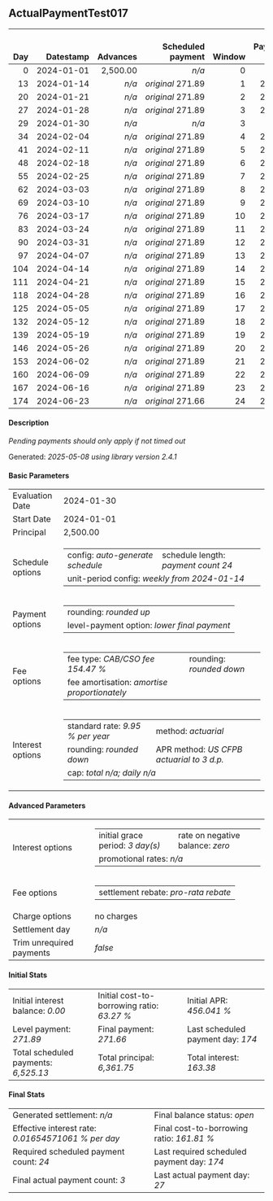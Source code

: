 <h2>ActualPaymentTest017</h2>
<table>
    <thead style="vertical-align: bottom;">
        <th class="ci00" style="text-align: right;">Day</th>
        <th class="ci01" style="text-align: right;">Datestamp</th>
        <th class="ci02" style="text-align: right;">Advances</th>
        <th class="ci03" style="text-align: right;">Scheduled payment</th>
        <th class="ci04" style="text-align: right;">Window</th>
        <th class="ci05" style="text-align: right;">Payment due</th>
        <th class="ci06" style="text-align: right;">Actual payments</th>
        <th class="ci07" style="text-align: right;">Net effect</th>
        <th class="ci08" style="text-align: right;">Payment status</th>
        <th class="ci09" style="text-align: right;">Balance status</th>
        <th class="ci10" style="text-align: right;">Actuarial interest</th>
        <th class="ci11" style="text-align: right;">New interest</th>
        <th class="ci12" style="text-align: right;">Interest portion</th>
        <th class="ci13" style="text-align: right;">Fee rebate if&nbsp;settled</th>
        <th class="ci14" style="text-align: right;">Fee rebate</th>
        <th class="ci15" style="text-align: right;">Fee portion</th>
        <th class="ci16" style="text-align: right;">Principal portion</th>
        <th class="ci17" style="text-align: right;">Interest balance</th>
        <th class="ci18" style="text-align: right;">Fee balance</th>
        <th class="ci19" style="text-align: right;">Principal balance</th>
    </thead>
    <tr style="text-align: right;">
        <td class="ci00">0</td>
        <td class="ci01" style="white-space: nowrap;">2024-01-01</td>
        <td class="ci02">2,500.00</td>
        <td class="ci03" style="white-space: nowrap;"><i>n/a<i></td>
        <td class="ci04">0</td>
        <td class="ci05">0.00</td>
        <td class="ci06"><i>n/a</i></td>
        <td class="ci07">0.00</td>
        <td class="ci08"><i>none&nbsp;scheduled</i></td>
        <td class="ci09">open</td>
        <td class="ci10">0.0000</td>
        <td class="ci11">0.0000</td>
        <td class="ci12">0.00</td>
        <td class="ci13">3,861.75</td>
        <td class="ci14">0.00</td>
        <td class="ci15">0.00</td>
        <td class="ci16">0.00</td>
        <td class="ci17">0.0000</td>
        <td class="ci18">3,861.75</td>
        <td class="ci19">2,500.00</td>
    </tr>
    <tr style="text-align: right;">
        <td class="ci00">13</td>
        <td class="ci01" style="white-space: nowrap;">2024-01-14</td>
        <td class="ci02"><i>n/a</i></td>
        <td class="ci03" style="white-space: nowrap;"><i>original</i> 271.89</td>
        <td class="ci04">1</td>
        <td class="ci05">271.89</td>
        <td class="ci06"><i>confirmed</i>&nbsp;271.89</td>
        <td class="ci07">271.89</td>
        <td class="ci08"><i>payment&nbsp;made</i></td>
        <td class="ci09">open</td>
        <td class="ci10">22.5450</td>
        <td class="ci11">22.5450</td>
        <td class="ci12">22.54</td>
        <td class="ci13">3,573.23</td>
        <td class="ci14">0.00</td>
        <td class="ci15">151.37</td>
        <td class="ci16">97.98</td>
        <td class="ci17">0.0000</td>
        <td class="ci18">3,710.38</td>
        <td class="ci19">2,402.02</td>
    </tr>
    <tr style="text-align: right;">
        <td class="ci00">20</td>
        <td class="ci01" style="white-space: nowrap;">2024-01-21</td>
        <td class="ci02"><i>n/a</i></td>
        <td class="ci03" style="white-space: nowrap;"><i>original</i> 271.89</td>
        <td class="ci04">2</td>
        <td class="ci05">271.89</td>
        <td class="ci06">271.89&nbsp;<i>timed&nbsp;out</i></td>
        <td class="ci07">0.00</td>
        <td class="ci08"><i>missed&nbsp;payment</i></td>
        <td class="ci09">open</td>
        <td class="ci10">11.6638</td>
        <td class="ci11">11.6638</td>
        <td class="ci12">0.00</td>
        <td class="ci13">3,417.88</td>
        <td class="ci14">0.00</td>
        <td class="ci15">0.00</td>
        <td class="ci16">0.00</td>
        <td class="ci17">11.6638</td>
        <td class="ci18">3,710.38</td>
        <td class="ci19">2,402.02</td>
    </tr>
    <tr style="text-align: right;">
        <td class="ci00">27</td>
        <td class="ci01" style="white-space: nowrap;">2024-01-28</td>
        <td class="ci02"><i>n/a</i></td>
        <td class="ci03" style="white-space: nowrap;"><i>original</i> 271.89</td>
        <td class="ci04">3</td>
        <td class="ci05">271.89</td>
        <td class="ci06"><i>pending</i>&nbsp;271.89</td>
        <td class="ci07">271.89</td>
        <td class="ci08"><i>payment&nbsp;pending</i></td>
        <td class="ci09">open</td>
        <td class="ci10">11.6638</td>
        <td class="ci11">11.6638</td>
        <td class="ci12">23.32</td>
        <td class="ci13">3,262.52</td>
        <td class="ci14">0.00</td>
        <td class="ci15">150.89</td>
        <td class="ci16">97.68</td>
        <td class="ci17">0.0000</td>
        <td class="ci18">3,559.49</td>
        <td class="ci19">2,304.34</td>
    </tr>
    <tr style="text-align: right;">
        <td class="ci00">29</td>
        <td class="ci01" style="white-space: nowrap;">2024-01-30</td>
        <td class="ci02"><i>n/a</i></td>
        <td class="ci03" style="white-space: nowrap;"><i>n/a<i></td>
        <td class="ci04">3</td>
        <td class="ci05">0.00</td>
        <td class="ci06"><i>n/a</i></td>
        <td class="ci07">0.00</td>
        <td class="ci08"><i>information&nbsp;only</i></td>
        <td class="ci09">open</td>
        <td class="ci10">3.1970</td>
        <td class="ci11">3.1970</td>
        <td class="ci12">0.00</td>
        <td class="ci13">3,218.13</td>
        <td class="ci14">0.00</td>
        <td class="ci15">0.00</td>
        <td class="ci16">0.00</td>
        <td class="ci17">3.1970</td>
        <td class="ci18">3,559.49</td>
        <td class="ci19">2,304.34</td>
    </tr>
    <tr style="text-align: right;">
        <td class="ci00">34</td>
        <td class="ci01" style="white-space: nowrap;">2024-02-04</td>
        <td class="ci02"><i>n/a</i></td>
        <td class="ci03" style="white-space: nowrap;"><i>original</i> 271.89</td>
        <td class="ci04">4</td>
        <td class="ci05">271.89</td>
        <td class="ci06"><i>n/a</i></td>
        <td class="ci07">271.89</td>
        <td class="ci08"><i>not&nbsp;yet&nbsp;due</i></td>
        <td class="ci09">open</td>
        <td class="ci10">7.9925</td>
        <td class="ci11">7.9925</td>
        <td class="ci12">11.18</td>
        <td class="ci13">3,107.16</td>
        <td class="ci14">0.00</td>
        <td class="ci15">158.26</td>
        <td class="ci16">102.45</td>
        <td class="ci17">0.0000</td>
        <td class="ci18">3,401.23</td>
        <td class="ci19">2,201.89</td>
    </tr>
    <tr style="text-align: right;">
        <td class="ci00">41</td>
        <td class="ci01" style="white-space: nowrap;">2024-02-11</td>
        <td class="ci02"><i>n/a</i></td>
        <td class="ci03" style="white-space: nowrap;"><i>original</i> 271.89</td>
        <td class="ci04">5</td>
        <td class="ci05">271.89</td>
        <td class="ci06"><i>n/a</i></td>
        <td class="ci07">271.89</td>
        <td class="ci08"><i>not&nbsp;yet&nbsp;due</i></td>
        <td class="ci09">open</td>
        <td class="ci10">10.6920</td>
        <td class="ci11">10.6920</td>
        <td class="ci12">10.69</td>
        <td class="ci13">2,951.80</td>
        <td class="ci14">0.00</td>
        <td class="ci15">158.56</td>
        <td class="ci16">102.64</td>
        <td class="ci17">0.0000</td>
        <td class="ci18">3,242.67</td>
        <td class="ci19">2,099.25</td>
    </tr>
    <tr style="text-align: right;">
        <td class="ci00">48</td>
        <td class="ci01" style="white-space: nowrap;">2024-02-18</td>
        <td class="ci02"><i>n/a</i></td>
        <td class="ci03" style="white-space: nowrap;"><i>original</i> 271.89</td>
        <td class="ci04">6</td>
        <td class="ci05">271.89</td>
        <td class="ci06"><i>n/a</i></td>
        <td class="ci07">271.89</td>
        <td class="ci08"><i>not&nbsp;yet&nbsp;due</i></td>
        <td class="ci09">open</td>
        <td class="ci10">10.1936</td>
        <td class="ci11">10.1936</td>
        <td class="ci12">10.19</td>
        <td class="ci13">2,796.44</td>
        <td class="ci14">0.00</td>
        <td class="ci15">158.86</td>
        <td class="ci16">102.84</td>
        <td class="ci17">0.0000</td>
        <td class="ci18">3,083.81</td>
        <td class="ci19">1,996.41</td>
    </tr>
    <tr style="text-align: right;">
        <td class="ci00">55</td>
        <td class="ci01" style="white-space: nowrap;">2024-02-25</td>
        <td class="ci02"><i>n/a</i></td>
        <td class="ci03" style="white-space: nowrap;"><i>original</i> 271.89</td>
        <td class="ci04">7</td>
        <td class="ci05">271.89</td>
        <td class="ci06"><i>n/a</i></td>
        <td class="ci07">271.89</td>
        <td class="ci08"><i>not&nbsp;yet&nbsp;due</i></td>
        <td class="ci09">open</td>
        <td class="ci10">9.6942</td>
        <td class="ci11">9.6942</td>
        <td class="ci12">9.69</td>
        <td class="ci13">2,641.09</td>
        <td class="ci14">0.00</td>
        <td class="ci15">159.17</td>
        <td class="ci16">103.03</td>
        <td class="ci17">0.0000</td>
        <td class="ci18">2,924.64</td>
        <td class="ci19">1,893.38</td>
    </tr>
    <tr style="text-align: right;">
        <td class="ci00">62</td>
        <td class="ci01" style="white-space: nowrap;">2024-03-03</td>
        <td class="ci02"><i>n/a</i></td>
        <td class="ci03" style="white-space: nowrap;"><i>original</i> 271.89</td>
        <td class="ci04">8</td>
        <td class="ci05">271.89</td>
        <td class="ci06"><i>n/a</i></td>
        <td class="ci07">271.89</td>
        <td class="ci08"><i>not&nbsp;yet&nbsp;due</i></td>
        <td class="ci09">open</td>
        <td class="ci10">9.1938</td>
        <td class="ci11">9.1938</td>
        <td class="ci12">9.19</td>
        <td class="ci13">2,485.73</td>
        <td class="ci14">0.00</td>
        <td class="ci15">159.47</td>
        <td class="ci16">103.23</td>
        <td class="ci17">0.0000</td>
        <td class="ci18">2,765.17</td>
        <td class="ci19">1,790.15</td>
    </tr>
    <tr style="text-align: right;">
        <td class="ci00">69</td>
        <td class="ci01" style="white-space: nowrap;">2024-03-10</td>
        <td class="ci02"><i>n/a</i></td>
        <td class="ci03" style="white-space: nowrap;"><i>original</i> 271.89</td>
        <td class="ci04">9</td>
        <td class="ci05">271.89</td>
        <td class="ci06"><i>n/a</i></td>
        <td class="ci07">271.89</td>
        <td class="ci08"><i>not&nbsp;yet&nbsp;due</i></td>
        <td class="ci09">open</td>
        <td class="ci10">8.6925</td>
        <td class="ci11">8.6925</td>
        <td class="ci12">8.69</td>
        <td class="ci13">2,330.37</td>
        <td class="ci14">0.00</td>
        <td class="ci15">159.77</td>
        <td class="ci16">103.43</td>
        <td class="ci17">0.0000</td>
        <td class="ci18">2,605.40</td>
        <td class="ci19">1,686.72</td>
    </tr>
    <tr style="text-align: right;">
        <td class="ci00">76</td>
        <td class="ci01" style="white-space: nowrap;">2024-03-17</td>
        <td class="ci02"><i>n/a</i></td>
        <td class="ci03" style="white-space: nowrap;"><i>original</i> 271.89</td>
        <td class="ci04">10</td>
        <td class="ci05">271.89</td>
        <td class="ci06"><i>n/a</i></td>
        <td class="ci07">271.89</td>
        <td class="ci08"><i>not&nbsp;yet&nbsp;due</i></td>
        <td class="ci09">open</td>
        <td class="ci10">8.1903</td>
        <td class="ci11">8.1903</td>
        <td class="ci12">8.19</td>
        <td class="ci13">2,175.01</td>
        <td class="ci14">0.00</td>
        <td class="ci15">160.08</td>
        <td class="ci16">103.62</td>
        <td class="ci17">0.0000</td>
        <td class="ci18">2,445.32</td>
        <td class="ci19">1,583.10</td>
    </tr>
    <tr style="text-align: right;">
        <td class="ci00">83</td>
        <td class="ci01" style="white-space: nowrap;">2024-03-24</td>
        <td class="ci02"><i>n/a</i></td>
        <td class="ci03" style="white-space: nowrap;"><i>original</i> 271.89</td>
        <td class="ci04">11</td>
        <td class="ci05">271.89</td>
        <td class="ci06"><i>n/a</i></td>
        <td class="ci07">271.89</td>
        <td class="ci08"><i>not&nbsp;yet&nbsp;due</i></td>
        <td class="ci09">open</td>
        <td class="ci10">7.6871</td>
        <td class="ci11">7.6871</td>
        <td class="ci12">7.68</td>
        <td class="ci13">2,019.66</td>
        <td class="ci14">0.00</td>
        <td class="ci15">160.39</td>
        <td class="ci16">103.82</td>
        <td class="ci17">0.0000</td>
        <td class="ci18">2,284.93</td>
        <td class="ci19">1,479.28</td>
    </tr>
    <tr style="text-align: right;">
        <td class="ci00">90</td>
        <td class="ci01" style="white-space: nowrap;">2024-03-31</td>
        <td class="ci02"><i>n/a</i></td>
        <td class="ci03" style="white-space: nowrap;"><i>original</i> 271.89</td>
        <td class="ci04">12</td>
        <td class="ci05">271.89</td>
        <td class="ci06"><i>n/a</i></td>
        <td class="ci07">271.89</td>
        <td class="ci08"><i>not&nbsp;yet&nbsp;due</i></td>
        <td class="ci09">open</td>
        <td class="ci10">7.1829</td>
        <td class="ci11">7.1829</td>
        <td class="ci12">7.18</td>
        <td class="ci13">1,864.30</td>
        <td class="ci14">0.00</td>
        <td class="ci15">160.69</td>
        <td class="ci16">104.02</td>
        <td class="ci17">0.0000</td>
        <td class="ci18">2,124.24</td>
        <td class="ci19">1,375.26</td>
    </tr>
    <tr style="text-align: right;">
        <td class="ci00">97</td>
        <td class="ci01" style="white-space: nowrap;">2024-04-07</td>
        <td class="ci02"><i>n/a</i></td>
        <td class="ci03" style="white-space: nowrap;"><i>original</i> 271.89</td>
        <td class="ci04">13</td>
        <td class="ci05">271.89</td>
        <td class="ci06"><i>n/a</i></td>
        <td class="ci07">271.89</td>
        <td class="ci08"><i>not&nbsp;yet&nbsp;due</i></td>
        <td class="ci09">open</td>
        <td class="ci10">6.6778</td>
        <td class="ci11">6.6778</td>
        <td class="ci12">6.67</td>
        <td class="ci13">1,708.94</td>
        <td class="ci14">0.00</td>
        <td class="ci15">161.00</td>
        <td class="ci16">104.22</td>
        <td class="ci17">0.0000</td>
        <td class="ci18">1,963.24</td>
        <td class="ci19">1,271.04</td>
    </tr>
    <tr style="text-align: right;">
        <td class="ci00">104</td>
        <td class="ci01" style="white-space: nowrap;">2024-04-14</td>
        <td class="ci02"><i>n/a</i></td>
        <td class="ci03" style="white-space: nowrap;"><i>original</i> 271.89</td>
        <td class="ci04">14</td>
        <td class="ci05">271.89</td>
        <td class="ci06"><i>n/a</i></td>
        <td class="ci07">271.89</td>
        <td class="ci08"><i>not&nbsp;yet&nbsp;due</i></td>
        <td class="ci09">open</td>
        <td class="ci10">6.1717</td>
        <td class="ci11">6.1717</td>
        <td class="ci12">6.17</td>
        <td class="ci13">1,553.58</td>
        <td class="ci14">0.00</td>
        <td class="ci15">161.30</td>
        <td class="ci16">104.42</td>
        <td class="ci17">0.0000</td>
        <td class="ci18">1,801.94</td>
        <td class="ci19">1,166.62</td>
    </tr>
    <tr style="text-align: right;">
        <td class="ci00">111</td>
        <td class="ci01" style="white-space: nowrap;">2024-04-21</td>
        <td class="ci02"><i>n/a</i></td>
        <td class="ci03" style="white-space: nowrap;"><i>original</i> 271.89</td>
        <td class="ci04">15</td>
        <td class="ci05">271.89</td>
        <td class="ci06"><i>n/a</i></td>
        <td class="ci07">271.89</td>
        <td class="ci08"><i>not&nbsp;yet&nbsp;due</i></td>
        <td class="ci09">open</td>
        <td class="ci10">5.6647</td>
        <td class="ci11">5.6647</td>
        <td class="ci12">5.66</td>
        <td class="ci13">1,398.22</td>
        <td class="ci14">0.00</td>
        <td class="ci15">161.61</td>
        <td class="ci16">104.62</td>
        <td class="ci17">0.0000</td>
        <td class="ci18">1,640.33</td>
        <td class="ci19">1,062.00</td>
    </tr>
    <tr style="text-align: right;">
        <td class="ci00">118</td>
        <td class="ci01" style="white-space: nowrap;">2024-04-28</td>
        <td class="ci02"><i>n/a</i></td>
        <td class="ci03" style="white-space: nowrap;"><i>original</i> 271.89</td>
        <td class="ci04">16</td>
        <td class="ci05">271.89</td>
        <td class="ci06"><i>n/a</i></td>
        <td class="ci07">271.89</td>
        <td class="ci08"><i>not&nbsp;yet&nbsp;due</i></td>
        <td class="ci09">open</td>
        <td class="ci10">5.1566</td>
        <td class="ci11">5.1566</td>
        <td class="ci12">5.15</td>
        <td class="ci13">1,242.87</td>
        <td class="ci14">0.00</td>
        <td class="ci15">161.92</td>
        <td class="ci16">104.82</td>
        <td class="ci17">0.0000</td>
        <td class="ci18">1,478.41</td>
        <td class="ci19">957.18</td>
    </tr>
    <tr style="text-align: right;">
        <td class="ci00">125</td>
        <td class="ci01" style="white-space: nowrap;">2024-05-05</td>
        <td class="ci02"><i>n/a</i></td>
        <td class="ci03" style="white-space: nowrap;"><i>original</i> 271.89</td>
        <td class="ci04">17</td>
        <td class="ci05">271.89</td>
        <td class="ci06"><i>n/a</i></td>
        <td class="ci07">271.89</td>
        <td class="ci08"><i>not&nbsp;yet&nbsp;due</i></td>
        <td class="ci09">open</td>
        <td class="ci10">4.6476</td>
        <td class="ci11">4.6476</td>
        <td class="ci12">4.64</td>
        <td class="ci13">1,087.51</td>
        <td class="ci14">0.00</td>
        <td class="ci15">162.23</td>
        <td class="ci16">105.02</td>
        <td class="ci17">0.0000</td>
        <td class="ci18">1,316.18</td>
        <td class="ci19">852.16</td>
    </tr>
    <tr style="text-align: right;">
        <td class="ci00">132</td>
        <td class="ci01" style="white-space: nowrap;">2024-05-12</td>
        <td class="ci02"><i>n/a</i></td>
        <td class="ci03" style="white-space: nowrap;"><i>original</i> 271.89</td>
        <td class="ci04">18</td>
        <td class="ci05">271.89</td>
        <td class="ci06"><i>n/a</i></td>
        <td class="ci07">271.89</td>
        <td class="ci08"><i>not&nbsp;yet&nbsp;due</i></td>
        <td class="ci09">open</td>
        <td class="ci10">4.1377</td>
        <td class="ci11">4.1377</td>
        <td class="ci12">4.13</td>
        <td class="ci13">932.15</td>
        <td class="ci14">0.00</td>
        <td class="ci15">162.54</td>
        <td class="ci16">105.22</td>
        <td class="ci17">0.0000</td>
        <td class="ci18">1,153.64</td>
        <td class="ci19">746.94</td>
    </tr>
    <tr style="text-align: right;">
        <td class="ci00">139</td>
        <td class="ci01" style="white-space: nowrap;">2024-05-19</td>
        <td class="ci02"><i>n/a</i></td>
        <td class="ci03" style="white-space: nowrap;"><i>original</i> 271.89</td>
        <td class="ci04">19</td>
        <td class="ci05">271.89</td>
        <td class="ci06"><i>n/a</i></td>
        <td class="ci07">271.89</td>
        <td class="ci08"><i>not&nbsp;yet&nbsp;due</i></td>
        <td class="ci09">open</td>
        <td class="ci10">3.6267</td>
        <td class="ci11">3.6267</td>
        <td class="ci12">3.62</td>
        <td class="ci13">776.79</td>
        <td class="ci14">0.00</td>
        <td class="ci15">162.85</td>
        <td class="ci16">105.42</td>
        <td class="ci17">0.0000</td>
        <td class="ci18">990.79</td>
        <td class="ci19">641.52</td>
    </tr>
    <tr style="text-align: right;">
        <td class="ci00">146</td>
        <td class="ci01" style="white-space: nowrap;">2024-05-26</td>
        <td class="ci02"><i>n/a</i></td>
        <td class="ci03" style="white-space: nowrap;"><i>original</i> 271.89</td>
        <td class="ci04">20</td>
        <td class="ci05">271.89</td>
        <td class="ci06"><i>n/a</i></td>
        <td class="ci07">271.89</td>
        <td class="ci08"><i>not&nbsp;yet&nbsp;due</i></td>
        <td class="ci09">open</td>
        <td class="ci10">3.1148</td>
        <td class="ci11">3.1148</td>
        <td class="ci12">3.11</td>
        <td class="ci13">621.44</td>
        <td class="ci14">0.00</td>
        <td class="ci15">163.16</td>
        <td class="ci16">105.62</td>
        <td class="ci17">0.0000</td>
        <td class="ci18">827.63</td>
        <td class="ci19">535.90</td>
    </tr>
    <tr style="text-align: right;">
        <td class="ci00">153</td>
        <td class="ci01" style="white-space: nowrap;">2024-06-02</td>
        <td class="ci02"><i>n/a</i></td>
        <td class="ci03" style="white-space: nowrap;"><i>original</i> 271.89</td>
        <td class="ci04">21</td>
        <td class="ci05">271.89</td>
        <td class="ci06"><i>n/a</i></td>
        <td class="ci07">271.89</td>
        <td class="ci08"><i>not&nbsp;yet&nbsp;due</i></td>
        <td class="ci09">open</td>
        <td class="ci10">2.6019</td>
        <td class="ci11">2.6019</td>
        <td class="ci12">2.60</td>
        <td class="ci13">466.08</td>
        <td class="ci14">0.00</td>
        <td class="ci15">163.47</td>
        <td class="ci16">105.82</td>
        <td class="ci17">0.0000</td>
        <td class="ci18">664.16</td>
        <td class="ci19">430.08</td>
    </tr>
    <tr style="text-align: right;">
        <td class="ci00">160</td>
        <td class="ci01" style="white-space: nowrap;">2024-06-09</td>
        <td class="ci02"><i>n/a</i></td>
        <td class="ci03" style="white-space: nowrap;"><i>original</i> 271.89</td>
        <td class="ci04">22</td>
        <td class="ci05">271.89</td>
        <td class="ci06"><i>n/a</i></td>
        <td class="ci07">271.89</td>
        <td class="ci08"><i>not&nbsp;yet&nbsp;due</i></td>
        <td class="ci09">open</td>
        <td class="ci10">2.0880</td>
        <td class="ci11">2.0880</td>
        <td class="ci12">2.08</td>
        <td class="ci13">310.72</td>
        <td class="ci14">0.00</td>
        <td class="ci15">163.79</td>
        <td class="ci16">106.02</td>
        <td class="ci17">0.0000</td>
        <td class="ci18">500.37</td>
        <td class="ci19">324.06</td>
    </tr>
    <tr style="text-align: right;">
        <td class="ci00">167</td>
        <td class="ci01" style="white-space: nowrap;">2024-06-16</td>
        <td class="ci02"><i>n/a</i></td>
        <td class="ci03" style="white-space: nowrap;"><i>original</i> 271.89</td>
        <td class="ci04">23</td>
        <td class="ci05">271.89</td>
        <td class="ci06"><i>n/a</i></td>
        <td class="ci07">271.89</td>
        <td class="ci08"><i>not&nbsp;yet&nbsp;due</i></td>
        <td class="ci09">open</td>
        <td class="ci10">1.5732</td>
        <td class="ci11">1.5732</td>
        <td class="ci12">1.57</td>
        <td class="ci13">155.36</td>
        <td class="ci14">0.00</td>
        <td class="ci15">164.10</td>
        <td class="ci16">106.22</td>
        <td class="ci17">0.0000</td>
        <td class="ci18">336.27</td>
        <td class="ci19">217.84</td>
    </tr>
    <tr style="text-align: right;">
        <td class="ci00">174</td>
        <td class="ci01" style="white-space: nowrap;">2024-06-23</td>
        <td class="ci02"><i>n/a</i></td>
        <td class="ci03" style="white-space: nowrap;"><i>original</i> 271.66</td>
        <td class="ci04">24</td>
        <td class="ci05">271.66</td>
        <td class="ci06"><i>n/a</i></td>
        <td class="ci07">271.66</td>
        <td class="ci08"><i>not&nbsp;yet&nbsp;due</i></td>
        <td class="ci09">open</td>
        <td class="ci10">1.0574</td>
        <td class="ci11">1.0574</td>
        <td class="ci12">1.05</td>
        <td class="ci13">0.00</td>
        <td class="ci14">0.00</td>
        <td class="ci15">164.27</td>
        <td class="ci16">106.34</td>
        <td class="ci17">0.0000</td>
        <td class="ci18">172.00</td>
        <td class="ci19">111.50</td>
    </tr>
</table>
<h4>Description</h4>
<p><i>Pending payments should only apply if not timed out</i></p>
<p>Generated: <i>2025-05-08 using library version 2.4.1</i></p>
<h4>Basic Parameters</h4>
<table>
    <tr>
        <td>Evaluation Date</td>
        <td>2024-01-30</td>
    </tr>
    <tr>
        <td>Start Date</td>
        <td>2024-01-01</td>
    </tr>
    <tr>
        <td>Principal</td>
        <td>2,500.00</td>
    </tr>
    <tr>
        <td>Schedule options</td>
        <td>
            <table>
                <tr>
                    <td>config: <i>auto-generate schedule</i></td>
                    <td>schedule length: <i><i>payment count</i> 24</i></td>
                </tr>
                <tr>
                    <td colspan="2" style="white-space: nowrap;">unit-period config: <i>weekly from 2024-01-14</i></td>
                </tr>
            </table>
        </td>
    </tr>
    <tr>
        <td>Payment options</td>
        <td>
            <table>
                <tr>
                    <td>rounding: <i>rounded up</i></td>
                </tr>
                <tr>
                    <td>level-payment option: <i>lower&nbsp;final&nbsp;payment</i></td>
                </tr>
            </table>
        </td>
    </tr>
    <tr>
        <td>Fee options</td>
        <td>
            <table>
                <tr>
                    <td>fee type: <i><i>CAB/CSO fee</i> 154.47 %</i></td>
                    <td>rounding: <i>rounded down</i></td>
                </tr>
                <tr>
                    <td>fee amortisation: <i>amortise proportionately</i></td>
                </tr>
            </table>
        </td>
    </tr>
    <tr>
        <td>Interest options</td>
        <td>
            <table>
                <tr>
                    <td>standard rate: <i>9.95 % per year</i></td>
                    <td>method: <i>actuarial</i></td>
                </tr>
                <tr>
                    <td>rounding: <i>rounded down</i></td>
                    <td>APR method: <i>US CFPB actuarial to 3 d.p.</i></td>
                </tr>
                <tr>
                    <td colspan="2">cap: <i>total <i>n/a</i>; daily <i>n/a</i></td>
                </tr>
            </table>
        </td>
    </tr>
</table>
<h4>Advanced Parameters</h4>
<table>
    <tr>
        <td>Interest options</td>
        <td>
            <table>
                <tr>
                    <td>initial grace period: <i>3 day(s)</i></td>
                    <td>rate on negative balance: <i>zero</i></td>
                </tr>
                <tr>
                    <td colspan="2">promotional rates: <i><i>n/a</i></i></td>
                </tr>
            </table>
        </td>
    </tr>
    <tr>
        <td>Fee options</td>
        <td>
            <table>
                <tr>
                    <td>settlement rebate: <i>pro-rata rebate</i></td>
                </tr>
            </table>
        </td>
    </tr>
    <tr>
        <td>Charge options</td>
        <td>no charges
        </td>
    </tr>
    <tr>
        <td>Settlement day</td><td><i><i>n/a</i></i></td>
    </tr>
    <tr>
        <td>Trim unrequired payments</td><td><i>false</i></td>
    </tr>
</table>
<h4>Initial Stats</h4>
<table>
    <tr>
        <td>Initial interest balance: <i>0.00</i></td>
        <td>Initial cost-to-borrowing ratio: <i>63.27 %</i></td>
        <td>Initial APR: <i>456.041 %</i></td>
    </tr>
    <tr>
        <td>Level payment: <i>271.89</i></td>
        <td>Final payment: <i>271.66</i></td>
        <td>Last scheduled payment day: <i>174</i></td>
    </tr>
    <tr>
        <td>Total scheduled payments: <i>6,525.13</i></td>
        <td>Total principal: <i>6,361.75</i></td>
        <td>Total interest: <i>163.38</i></td>
    </tr>
</table>
<h4>Final Stats</h4>
<table>
    <tr>
        <td>Generated settlement: <i><i>n/a</i></i></td>
        <td>Final balance status: <i>open</i></td>
    </tr>
    <tr>
        <td>Effective interest rate: <i>0.01654571061 % per day</i></td>
        <td>Final cost-to-borrowing ratio: <i>161.81 %</i></td>
    </tr>
    <tr>
        <td>Required scheduled payment count: <i>24</i></td>
        <td>Last required scheduled payment day: <i>174</i></td>
    </tr>
    <tr>
        <td>Final actual payment count: <i>3</i></td>
        <td>Last actual payment day: <i>27</i></td>
    </tr>
</table>

